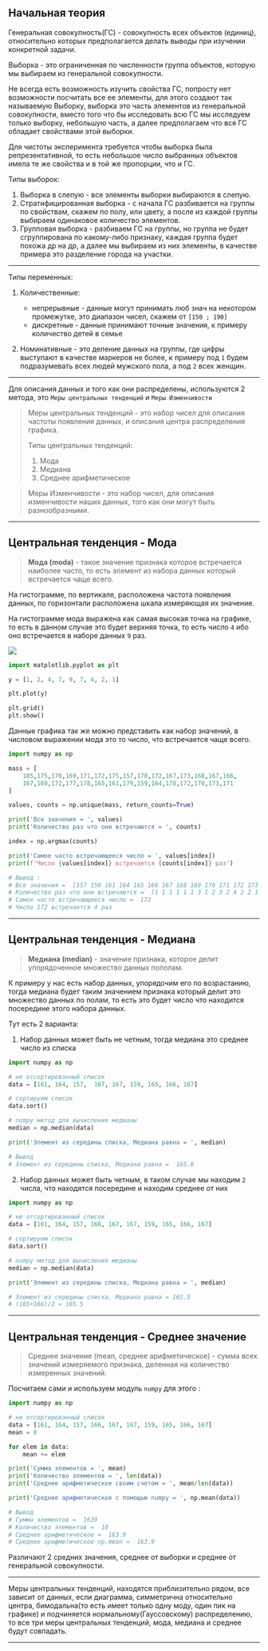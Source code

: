 Начальная теория
---

Генеральная совокупность(ГС) - совокупность всех объектов (единиц), относительно
которых предполагается делать выводы при изучении конкретной задачи.

Выборка - это ограниченная по численности группа объектов, которую мы выбираем 
из генеральной совокупности.

Не всегда есть возможность изучить свойства ГС, попросту нет возможности посчитать
все ее элементы, для этого создают так называемую Выборку, выборка это часть элементов 
из генеральной совокупности, вместо того что бы исследовать всю ГС мы исследуем только 
выборку, небольшую часть, а далее предполагаем что вся ГС обладает свойствами этой выборки.

Для чистоты эксперимента требуется чтобы выборка была репрезентативной, то есть 
небольшое число выбранных объектов имела те же свойства и в той же пропорции, что и ГС.

Типы выборок: 

1) Выборка в слепую - все элементы выборки выбираются в слепую.
2) Стратифицированная выборка - с начала ГС разбивается на группы по свойствам, скажем
по полу, или цвету, а после из каждой группы выбираем одинаковое количество элементов.
3) Групповая выборка - разбиваем ГС на группы, но группа не будет сгруппирована по 
какому-либо признаку, каждая группа будет похожа др на др, а далее мы выбираем из них
элементы, в качестве примера это разделение города на участки.

---

Типы переменных:

1) Количественные:
    - непрерывные - данные могут принимать люб знач на некотором промежутке, это 
   диапазон чисел, скажем от `[150 ; 190]`
    - дискретные - данные принимают точные значения, к примеру количество детей в семье
    

2) Номинативные - это деление данных на группы, где цифры выступают в качестве маркеров
не более, к примеру под `1` будем подразумевать всех людей мужского пола, а под `2` 
всех женщин.

---

Для описания данных и того как они распределены, используются 2 метода, это
`Меры центральных тенденций` и `Меры Изменчивости`

>Меры центральных тенденций - это набор чисел для описания частоты появления данных, 
>и описания центра распределения графика.
>
>Типы центральных тенденций:
>1) Мода
>2) Медиана
>3) Среднее арифметическое

>Меры Изменчивости - это набор чиcел, для описания изменчивости наших данных, того как
> они могут быть разнообразными.

---

Центральная тенденция - Мода
---

>**Мода (moda)** - такое значение признака которое встречается наиболее часто, то есть
>элемент из набора данных который встречается чаще всего.

На гистограмме, по вертикале, расположена частота появления данных, по горизонтали
расположена шкала измеряющая их значение.

На гистограмме мода выражена как самая высокая точка на графике, то 
есть в данном случае это будет верхняя точка, то есть число `4`
ибо оно встречается в наборе данных `9` раз. 

![](img_1/1.png)

```python
import matplotlib.pyplot as plt

y = [1, 2, 4, 7, 9, 7, 4, 2, 1]

plt.plot(y)

plt.grid()
plt.show()
```

Данные графика так же можно представить как набор значений, в числовом выражении
мода это то число, что встречается чаще всего.
```python
import numpy as np

mass = [
    185,175,170,169,171,172,175,157,170,172,167,173,168,167,166,
    167,169,172,177,178,165,161,179,159,164,178,172,170,173,171
]

values, counts = np.unique(mass, return_counts=True)

print('Все значения = ', values)
print('Количество раз что они встречаются = ', counts)

index = np.argmax(counts)

print('Самое часто встречающееся число = ', values[index])
print(f'Число {values[index]} встречается {counts[index]} раз')

# Вывод :
# Все значения =  [157 159 161 164 165 166 167 168 169 170 171 172 173 175 177 178 179 185]
# Количество раз что они встречаются =  [1 1 1 1 1 1 3 1 2 3 2 4 2 2 1 2 1 1]
# Самое часто встречающееся число =  172
# Число 172 встречается 4 раз
```

---

Центральная тенденция - Медиана
---

>**Медиана (median)** - значение признака, которое делит упорядоченное множество
>данных пополам.

К примеру у нас есть набор данных, упорядочим его по возрастанию,
тогда медиана будет таким значением признака который делит это
множество данных по полам, то есть это будет число что находится 
посередине этого набора данных.

Тут есть 2 варианта:

1) Набор данных может быть не четным, тогда медиана это среднее число
из списка
```python
import numpy as np

# не отсортированный список
data = [161, 164, 157,  167, 167, 159, 165, 166, 167]

# сортируем список
data.sort()

# numpy метод для вычисления медианы
median = np.median(data)

print('Элемент из середины списка, Медиана равна = ', median)

# Вывод
# Элемент из середины списка, Медиана равна =  165.0
```

2) Набор данных может быть четным, в таком случае мы находим `2` числа,
что находятся посередине и находим среднее от них

```python
import numpy as np

# не отсортированный список
data = [161, 164, 157, 166, 167, 167, 159, 165, 166, 167]

# сортируем список
data.sort()

# numpy метод для вычисления медианы
median = np.median(data)

print('Элемент из середины списка, Медиана равна = ', median)

# Элемент из середины списка, Медиана равна = 165.5
# (165+166)/2 = 165.5
```
---

Центральная тенденция - Среднее значение
---

> Среднее значение (mean, среднее арифметическое) - сумма всех значений измеряемого
> признака, деленная на количество измеренных значений.

Посчитаем сами и используем модуль `numpy` для этого :
```python
import numpy as np

# не отсортированный список
data = [161, 164, 157, 166, 167, 167, 159, 165, 166, 167]
mean = 0

for elem in data:
    mean += elem

print('Сумма элементов = ', mean)
print('Количество элементов = ', len(data))
print('Среднее арифметическое своим счетом = ', mean/len(data))

print('Среднее арифметическое с помощью numpy = ', np.mean(data))

# Вывод 
# Сумма элементов =  1639
# Количество элементов =  10
# Среднее арифметическое =  163.9
# Среднее арифметическое np.mean =  163.9
```
Различают 2 средних значения, среднее от выборки и среднее от генеральной совокупности.

---

Меры центральных тенденций, находятся приблизительно рядом, все зависит от данных,
если диаграмма, симметрична относительно центра, 
бимодальна(то есть имеет только одну моду, один пик на графике) и подчиняется 
нормальному(Гауссовскому) распределению, то все три меры центральных тенденций,
мода, медиана и среднее будут совпадать. 

---















